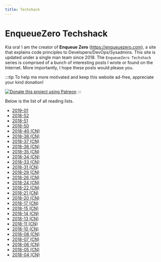 ```yaml
---
title: Techshack
---
```


# EnqueueZero Techshack

Kia ora! I am the creator of **Enqueue Zero** (<https://enqueuezero.com>), a site that explains code principles to Developers/DevOps/Sysadmins. This site is updated under a single man team since 2018. The `EnqueueZero Techshack` series is comprised of a bunch of interesting posts I wrote or found on the Internet. More importantly, I hope these posts would please you.

:::tip
To help me more motivated and keep this website ad-free, appreciate your kind donation!

[<img alt="Donate this project using Patreon" src="https://c5.patreon.com/external/logo/become_a_patron_button@2x.png" style="max-height: 2.5rem;">](https://www.patreon.com/join/enqueuezero)
:::

Below is the list of all reading lists.

* [2019-01](/techshack.weekly/2019-01.html)
* [2018-52](/techshack.weekly/2018-52.html)
* [2018-51](/techshack.weekly/2018-51.html)
* [2018-50](/techshack.weekly/2018-50.html)
* [2018-40 (CN)](https://www.soasme.com/techshack.weekly/issues/0025.html)
* [2018-38 (CN)](https://www.soasme.com/techshack.weekly/issues/0024.html)
* [2018-37 (CN)](https://www.soasme.com/techshack.weekly/issues/0023.html)
* [2018-36 (CN)](https://www.soasme.com/techshack.weekly/issues/0022.html)
* [2018-35 (CN)](https://www.soasme.com/techshack.weekly/issues/0021.html)
* [2018-34 (CN)](https://www.soasme.com/techshack.weekly/issues/0020.html)
* [2018-33 (CN)](https://www.soasme.com/techshack.weekly/issues/0019.html)
* [2018-31 (CN)](https://www.soasme.com/techshack.weekly/issues/0018.html)
* [2018-29 (CN)](https://www.soasme.com/techshack.weekly/issues/0017.html)
* [2018-26 (CN)](https://www.soasme.com/techshack.weekly/issues/0016.html)
* [2018-24 (CN)](https://www.soasme.com/techshack.weekly/issues/0015.html)
* [2018-22 (CN)](https://www.soasme.com/techshack.weekly/issues/0014.html)
* [2018-21 (CN)](https://www.soasme.com/techshack.weekly/issues/0013.html)
* [2018-20 (CN)](https://www.soasme.com/techshack.weekly/issues/0012.html)
* [2018-17 (CN)](https://www.soasme.com/techshack.weekly/issues/0011.html)
* [2018-15 (CN)](https://www.soasme.com/techshack.weekly/issues/0010.html)
* [2018-14 (CN)](https://www.soasme.com/techshack.weekly/issues/0009.html)
* [2018-13 (CN)](https://www.soasme.com/techshack.weekly/issues/0008.html)
* [2018-11 (CN)](https://www.soasme.com/techshack.weekly/issues/0007.html)
* [2018-10 (CN)](https://www.soasme.com/techshack.weekly/issues/0006.html)
* [2018-08 (CN)](https://www.soasme.com/techshack.weekly/issues/0005.html)
* [2018-07 (CN)](https://www.soasme.com/techshack.weekly/issues/0004.html)
* [2018-06 (CN)](https://www.soasme.com/techshack.weekly/issues/0003.html)
* [2018-05 (CN)](https://www.soasme.com/techshack.weekly/issues/0002.html)
* [2018-04 (CN)](https://www.soasme.com/techshack.weekly/issues/0001.html)
